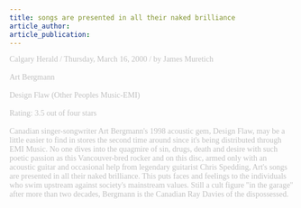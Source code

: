 ```yaml
---
title: songs are presented in all their naked brilliance
article_author: 
article_publication: 
---
```

<span style="color: #c0c0c0"><span style="font-family: 'book antiqua',palatino">Calgary Herald / Thursday, March 16, 2000 / by James Muretich<br />
<br />
Art Bergmann<br />
<br />
Design Flaw (Other Peoples Music-EMI)<br />
<br />
Rating: 3.5 out of four stars<br />
<br />
Canadian singer-songwriter Art Bergmann's 1998 acoustic gem, Design Flaw, may be a little easier to find in stores the second time around since it's being distributed through EMI Music. No one dives into the quagmire of sin, drugs, death and desire with such poetic passion as this Vancouver-bred rocker and on this disc, armed only with an acoustic guitar and occasional help from legendary guitarist Chris Spedding, Art's songs are presented in all their naked brilliance. This puts faces and feelings to the individuals who swim upstream against society's mainstream values. Still a cult figure &quot;in the garage'' after more than two decades, Bergmann is the Canadian Ray Davies of the dispossessed.<br />
</span></span>
